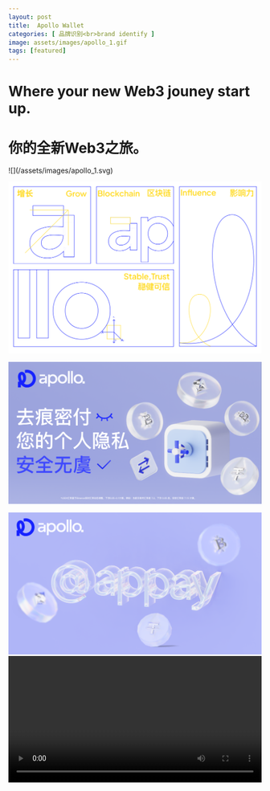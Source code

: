 ```yaml
---
layout: post
title:  Apollo Wallet
categories: [ 品牌识别<br>brand identify ]
image: assets/images/apollo_1.gif
tags: [featured]
---
```

<h1>Where your new Web3 jouney start up.</h1>
<h1>你的全新Web3之旅。</h1>
![](/assets/images/apollo_1.svg)

![](/assets/images/apollo_2.svg)

![](/assets/images/apollo_3.svg)

![](/assets/images/apollo_4.svg)
<video width="100%" controls>
    <source src="/assets/videos/apollo_1.mp4" type="video/mp4">
</video>

